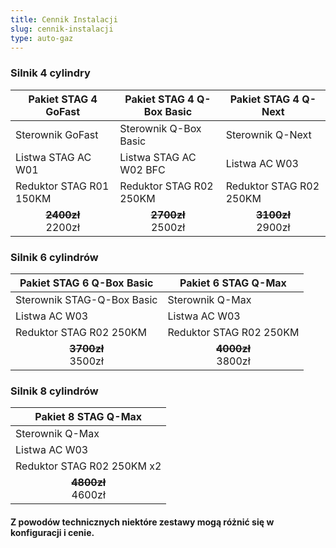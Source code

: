 ```yaml
---
title: Cennik Instalacji
slug: cennik-instalacji
type: auto-gaz
---
```


### Silnik 4 cylindry

| Pakiet STAG 4 GoFast                         | Pakiet STAG 4 Q-Box Basic                    | Pakiet STAG 4 Q-Next                         |
| -------------------------------------------- | -------------------------------------------- | -------------------------------------------- |
| Sterownik GoFast                             | Sterownik Q-Box Basic                        | Sterownik Q-Next                             |
| Listwa STAG AC W01                           | Listwa STAG AC W02 BFC                       | Listwa AC W03                                |
| Reduktor STAG R01 150KM                      | Reduktor STAG R02 250KM                      | Reduktor STAG R02 250KM                      |
| <center>**~~2400zł~~** <br/> 2200zł</center> | <center>**~~2700zł~~** <br/> 2500zł</center> | <center>**~~3100zł~~** <br/> 2900zł</center> |

### Silnik 6 cylindrów

| Pakiet STAG 6 Q-Box Basic                    | Pakiet 6 STAG Q-Max                          |
| -------------------------------------------- | -------------------------------------------- |
| Sterownik STAG-Q-Box Basic                   | Sterownik Q-Max                              |
| Listwa AC W03                                | Listwa AC W03                                |
| Reduktor STAG R02 250KM                      | Reduktor STAG R02 250KM                      |
| <center>**~~3700zł~~** <br/> 3500zł</center> | <center>**~~4000zł~~** <br/> 3800zł</center> |

### Silnik 8 cylindrów

| Pakiet 8 STAG Q-Max                          |
| -------------------------------------------- |
| Sterownik Q-Max                              |
| Listwa AC W03                                |
| Reduktor STAG R02 250KM x2                   |
| <center>**~~4800zł~~** <br/> 4600zł</center> |

#### Z powodów technicznych niektóre zestawy mogą różnić się w konfiguracji i cenie.
